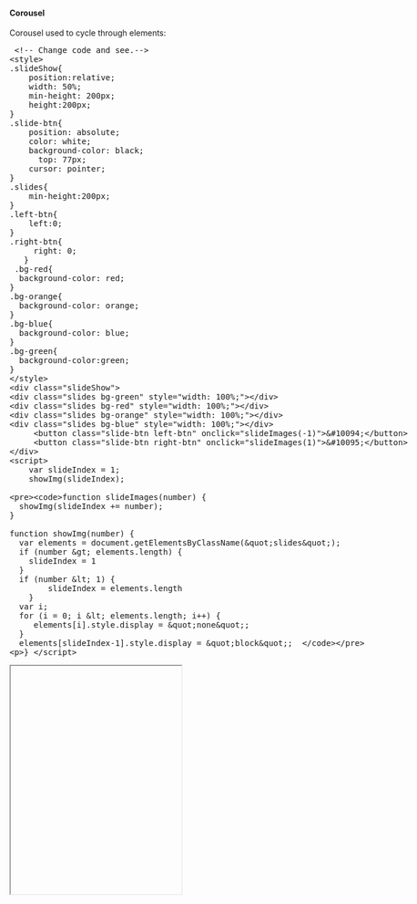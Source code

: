 

<h4>Corousel</h4>
<p> Corousel used to cycle through elements:</p>
<section>  
<div ui-ace ="{useWrapMode: 'true', showGutter : 'true', theme:'monokai', mode: 'html', previewId:'preview8',
    onLoad: htmlcssjsContentOnLoaded,
    rendererOptions: { fontSize: 16 },
    advanced: { highlightActiveLine: true}
}" style="min-height:400px;"><xmp> <!-- Change code and see.-->
<style>
.slideShow{
    position:relative;
    width: 50%;
    min-height: 200px;
    height:200px;
}
.slide-btn{
    position: absolute;
    color: white;
    background-color: black;
      top: 77px;
    cursor: pointer;
}
.slides{
    min-height:200px;
}
.left-btn{
    left:0;
}
.right-btn{
     right: 0;
   }
 .bg-red{
  background-color: red;
}
.bg-orange{
  background-color: orange;
}
.bg-blue{
  background-color: blue;
}
.bg-green{
  background-color:green;
}
</style>
<div class="slideShow">
<div class="slides bg-green" style="width: 100%;"></div>
<div class="slides bg-red" style="width: 100%;"></div>
<div class="slides bg-orange" style="width: 100%;"></div>
<div class="slides bg-blue" style="width: 100%;"></div>
     <button class="slide-btn left-btn" onclick="slideImages(-1)">&#10094;</button>
     <button class="slide-btn right-btn" onclick="slideImages(1)">&#10095;</button>
</div>
<script>
    var slideIndex = 1;
    showImg(slideIndex);

    function slideImages(number) {
      showImg(slideIndex += number);
    }

    function showImg(number) {
      var elements = document.getElementsByClassName("slides");
      if (number > elements.length) {
        slideIndex = 1
      }    
      if (number < 1) {
            slideIndex = elements.length
        }
      var i;
      for (i = 0; i < elements.length; i++) {
         elements[i].style.display = "none";  
      }
      elements[slideIndex-1].style.display = "block";  
}
</script>
</xmp>
</div>
<div>
    <iframe id="preview8" style="min-height:400px;"></iframe>
</div>
</section>
